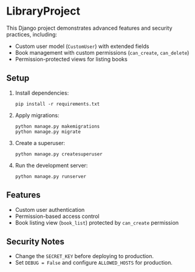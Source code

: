 # LibraryProject

This Django project demonstrates advanced features and security practices, including:

- Custom user model (`CustomUser`) with extended fields
- Book management with custom permissions (`can_create`, `can_delete`)
- Permission-protected views for listing books

## Setup

1. Install dependencies:
   ```
   pip install -r requirements.txt
   ```

2. Apply migrations:
   ```
   python manage.py makemigrations
   python manage.py migrate
   ```

3. Create a superuser:
   ```
   python manage.py createsuperuser
   ```

4. Run the development server:
   ```
   python manage.py runserver
   ```

## Features

- Custom user authentication
- Permission-based access control
- Book listing view (`book_list`) protected by `can_create` permission

## Security Notes

- Change the `SECRET_KEY` before deploying to production.
- Set `DEBUG = False` and configure `ALLOWED_HOSTS` for production.

##